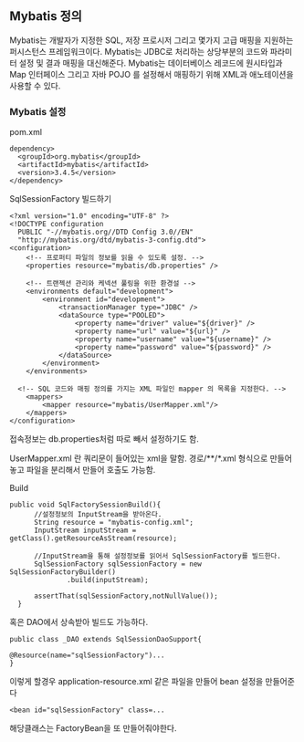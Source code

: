 
## Mybatis 정의
Mybatis는 개발자가 지정한 SQL, 저장 프로시저 그리고 몇가지 고급 매핑을 지원하는 퍼시스턴스 프레임워크이다.
Mybatis는 JDBC로 처리하는 상당부분의 코드와 파라미터 설정 및 결과 매핑을 대신해준다. Mybatis는 데이터베이스 레코드에 원시타입과 Map 인터페이스 
그리고 자바 POJO 를 설정해서 매핑하기 위해 XML과 애노테이션을 사용할 수 있다.


### Mybatis 설정

pom.xml
```
dependency>
  <groupId>org.mybatis</groupId>
  <artifactId>mybatis</artifactId>
  <version>3.4.5</version>
</dependency>

```


SqlSessionFactory 빌드하기
```
<?xml version="1.0" encoding="UTF-8" ?>
<!DOCTYPE configuration
  PUBLIC "-//mybatis.org//DTD Config 3.0//EN"
  "http://mybatis.org/dtd/mybatis-3-config.dtd">
<configuration>
	<!-- 프로퍼티 파일의 정보를 읽을 수 있도록 설정. -->
	<properties resource="mybatis/db.properties" />
	
	<!-- 트랜젝션 관리와 케넥션 풀링을 위한 환경설 -->
	<environments default="development">
		<environment id="development">
			<transactionManager type="JDBC" />
			<dataSource type="POOLED">
				<property name="driver" value="${driver}" />
				<property name="url" value="${url}" />
				<property name="username" value="${username}" />
				<property name="password" value="${password}" />
			</dataSource>
		</environment>
	</environments>
  
  <!-- SQL 코드와 매핑 정의를 가지는 XML 파일인 mapper 의 목록을 지정한다. -->
	<mappers>
		<mapper resource="mybatis/UserMapper.xml"/>
	</mappers>
</configuration>
  ```
  
  접속정보는 db.properties처럼 따로 빼서 설정하기도 함.
  
  UserMapper.xml 란 쿼리문이 들어있는 xml을 말함.
  경로/**/*.xml 형식으로 만들어 놓고 파일을 분리해서 만들어 호출도 가능함.
  
  
  Build
  ```
  public void SqlFactorySessionBuild(){
		//설정정보의 InputStream을 받아온다.
		String resource = "mybatis-config.xml";
		InputStream inputStream = getClass().getResourceAsStream(resource);
		
		//InputStream을 통해 설정정보를 읽어서 SqlSessionFactory를 빌드한다.
		SqlSessionFactory sqlSessionFactory = new SqlSessionFactoryBuilder()
				.build(inputStream);
		
		assertThat(sqlSessionFactory,notNullValue());
	}
  ```
  
  혹은 DAO에서 상속받아 빌드도 가능하다.
  
  ```
  public class _DAO extends SqlSessionDaoSupport{
  
  @Resource(name="sqlSessionFactory")...
  }
  ```
  이렇게 할경우 application-resource.xml 같은 파일을 만들어 bean 설정을 만들어준다
  
  ```
  <bean id="sqlSessionFactory" class=...
  ```
  
  해당클래스는 FactoryBean을 또 만들어줘야한다.
  
  

